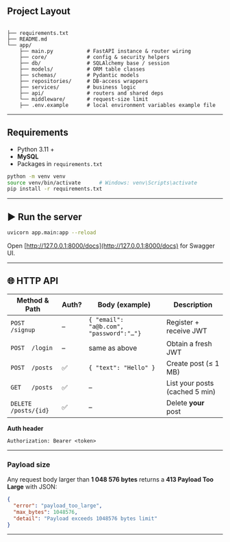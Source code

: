 ## Project Layout

```

├── requirements.txt
├── README.md             
└── app/
    ├── main.py           # FastAPI instance & router wiring
    ├── core/             # config & security helpers
    ├── db/               # SQLAlchemy base / session
    ├── models/           # ORM table classes
    ├── schemas/          # Pydantic models
    ├── repositories/     # DB-access wrappers
    ├── services/         # business logic
    ├── api/              # routers and shared deps
    └── middleware/       # request-size limit
    ├── .env.example      # local environment variables example file

````

---

## Requirements

* Python 3.11 +
* **MySQL**
* Packages in `requirements.txt`

```bash
python -m venv venv
source venv/bin/activate      # Windows: venv\Scripts\activate
pip install -r requirements.txt
````

---

## ▶️ Run the server

```bash
uvicorn app.main:app --reload
```

Open [http://127.0.0.1:8000/docs](http://127.0.0.1:8000/docs) for Swagger UI.

---

## 🌐 HTTP API

| Method & Path        | Auth? | Body (example)                          | Description                    |
| -------------------- | ----- | --------------------------------------- | ------------------------------ |
| `POST  /signup`      | –     | `{ "email": "a@b.com", "password":"…"}` | Register + receive JWT         |
| `POST  /login`       | –     | same as above                           | Obtain a fresh JWT             |
| `POST  /posts`       | ✅     | `{ "text": "Hello" }`                   | Create post (≤ 1 MB)           |
| `GET   /posts`       | ✅     | –                                       | List your posts (cached 5 min) |
| `DELETE /posts/{id}` | ✅     | –                                       | Delete **your** post           |

**Auth header**

```http
Authorization: Bearer <token>
```

---

### Payload size

Any request body larger than **1 048 576 bytes** returns a **413 Payload Too Large** with JSON:

```json
{
  "error": "payload_too_large",
  "max_bytes": 1048576,
  "detail": "Payload exceeds 1048576 bytes limit"
}
```

---

